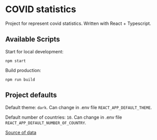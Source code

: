 # COVID statistics

Project for represent covid statistics. Written with React + Typescript.

## Available Scripts

Start for local development:

`npm start`

Build production:

`npm run build`

## Project defaults

Default theme: `dark`. Can change in .env file `REACT_APP_DEFAULT_THEME`.

Default number of countries: `10`. Can change in .env file `REACT_APP_DEFAULT_NUMBER_OF_COUNTRY`.

[Source of data](https://github.com/owid/covid-19-data/tree/master/public/data)